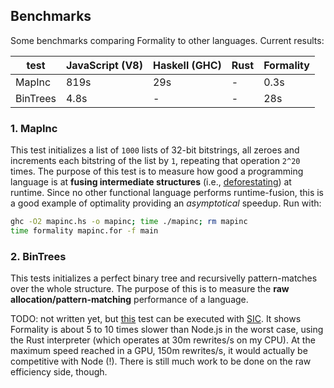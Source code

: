 ## Benchmarks

Some benchmarks comparing Formality to other languages. Current results:

test | JavaScript (V8) | Haskell (GHC) | Rust | Formality
--- | --- | --- | --- | --- 
MapInc | 819s | 29s | - | 0.3s
BinTrees | 4.8s | - | - | 28s

### 1. MapInc

This test initializes a list of `1000` lists of 32-bit bitstrings, all zeroes and increments each bitstring of the list by `1`, repeating that operation `2^20` times. The purpose of this test is to measure how good a programming language is at **fusing intermediate structures** (i.e., [deforestating](https://en.wikipedia.org/wiki/Deforestation_(computer_science))) at runtime. Since no other functional language performs runtime-fusion, this is a good example of optimality providing an *asymptotical* speedup. Run with:

```bash
ghc -O2 mapinc.hs -o mapinc; time ./mapinc; rm mapinc
time formality mapinc.for -f main
```

### 2. BinTrees

This tests initializes a perfect binary tree and recursivelly pattern-matches over the whole structure. The purpose of this is to measure the **raw allocation/pattern-matching** performance of a language. 

TODO: not written yet, but [this](https://github.com/MaiaVictor/symmetric-interaction-calculus-benchmarks) test can be executed with [SIC](https://github.com/maiavictor/symmetric-interaction-calculus). It shows Formality is about 5 to 10 times slower than Node.js in the worst case, using the Rust interpreter (which operates at 30m rewrites/s on my CPU). At the maximum speed reached in a GPU, 150m rewrites/s, it would actually be competitive with Node (!). There is still much work to be done on the raw efficiency side, though. 
